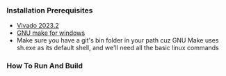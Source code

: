 ### Installation Prerequisites
- [Vivado 2023.2](https://www.xilinx.com/support/download/index.html/content/xilinx/en/downloadNav/vivado-design-tools/2023-2.html)
- [GNU make for windows](https://gnuwin32.sourceforge.net/packages/make.htm)
- Make sure you have a git's bin folder in your path cuz GNU Make uses sh.exe as its default shell, and we'll need all the basic linux commands

### How To Run And Build